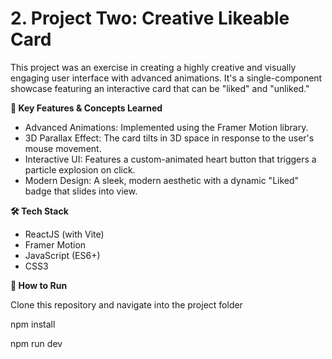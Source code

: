 <h1>2. Project Two: Creative Likeable Card</h1>
This project was an exercise in creating a highly creative and visually engaging user interface with advanced animations. It's a single-component showcase featuring an interactive card that can be "liked" and "unliked."

**🌟 Key Features & Concepts Learned**

 - Advanced Animations: Implemented using the Framer Motion library.
 - 3D Parallax Effect: The card tilts in 3D space in response to the user's mouse movement.
 - Interactive UI: Features a custom-animated heart button that triggers a particle explosion on click.
 - Modern Design: A sleek, modern aesthetic with a dynamic "Liked" badge that slides into view.

**🛠️ Tech Stack**

 - ReactJS (with Vite)
 - Framer Motion
 - JavaScript (ES6+)
 - CSS3

**🚀 How to Run**

Clone this repository and navigate into the project folder

npm install

npm run dev
